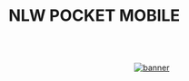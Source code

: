 # NLW POCKET MOBILE

<!--START_SECTION:footer-->

<br />
<br />

<p align="center">
  <a href="https://discord.gg/rocketseat" target="_blank">
    <img align="center" src="https://app.rocketseat.com.br/_next/image?url=https%3A%2F%2Fxesque.rocketseat.dev%2Fplatform%2F1732881091489.png&w=384&q=75" alt="banner"/>
  </a>
</p>

<!--END_SECTION:footer-->
